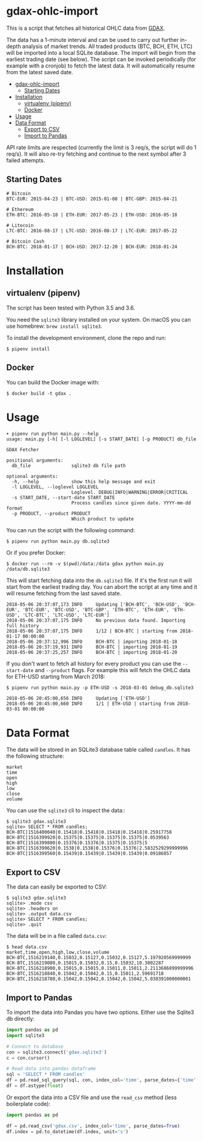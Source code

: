 gdax-ohlc-import
================

This is a script that fetches all historical OHLC data from [GDAX](https://www.gdax.com/).

The data has a 1-minute interval and can be used to carry out further in-depth analysis of market trends. All traded products (BTC, BCH, ETH, LTC) will be imported into a local SQLite database. The import will begin from the earliest trading date (see below). The script can be invoked periodically (for example with a cronjob) to fetch the latest data. It will automatically resume from the latest saved date.

- [gdax-ohlc-import](#gdax-ohlc-import)
  * [Starting Dates](#starting-dates)
- [Installation](#installation)
  * [virtualenv (pipenv)](#virtualenv--pipenv-)
  * [Docker](#docker)
- [Usage](#usage)
- [Data Format](#data-format)
  * [Export to CSV](#export-to-csv)
  * [Import to Pandas](#import-to-pandas)

API rate limits are respected (currently the limit is 3 req/s, the script will do 1 req/s). It will also re-try fetching and continue to the next symbol after 3 failed attempts.

Starting Dates
--------------

    # Bitcoin 
    BTC-EUR: 2015-04-23 | BTC-USD: 2015-01-08 | BTC-GBP: 2015-04-21

    # Ethereum
    ETH-BTC: 2016-05-18 | ETH-EUR: 2017-05-23 | ETH-USD: 2016-05-18

    # Litecoin
    LTC-BTC: 2016-08-17 | LTC-USD: 2016-08-17 | LTC-EUR: 2017-05-22
    
    # Bitcoin Cash
    BCH-BTC: 2018-01-17 | BCH-USD: 2017-12-20 | BCH-EUR: 2018-01-24

Installation
============

virtualenv (pipenv)
-------------------

The script has been tested with Python 3.5 and 3.6.

You need the `sqlite3` library installed on your system. On macOS you can use homebrew: `brew install sqlite3`.

To install the development environment, clone the repo and run:

    $ pipenv install

Docker
------

You can build the Docker image with:

    $ docker build -t gdax .

Usage
=====

    ➤ pipenv run python main.py --help
    usage: main.py [-h] [-l LOGLEVEL] [-s START_DATE] [-p PRODUCT] db_file

    GDAX Fetcher

    positional arguments:
      db_file               sqlite3 db file path

    optional arguments:
      -h, --help            show this help message and exit
      -l LOGLEVEL, --loglevel LOGLEVEL
                            Loglevel. DEBUG|INFO|WARNING|ERROR|CRITICAL
      -s START_DATE, --start-date START_DATE
                            Process candles since given date. YYYY-mm-dd format
      -p PRODUCT, --product PRODUCT
                            Which product to update

You can run the script with the following command:

    $ pipenv run python main.py db.sqlite3

Or if you prefer Docker:

    $ docker run --rm -v $(pwd)/data:/data gdax python main.py /data/db.sqlite3

This will start fetching data into the `db.sqlite3` file. If it's the first run it will start from the earliest trading day. You can abort the script at any time and it will resume fetching from the last saved state. 

    2018-05-06 20:37:07,173 INFO     Updating ['BCH-BTC', 'BCH-USD', 'BCH-EUR', 'BTC-EUR', 'BTC-USD', 'BTC-GBP', 'ETH-BTC', 'ETH-EUR', 'ETH-USD', 'LTC-BTC', 'LTC-USD', 'LTC-EUR']
    2018-05-06 20:37:07,175 INFO     No previous data found. Importing full history
    2018-05-06 20:37:07,175 INFO     1/12 | BCH-BTC | starting from 2018-01-17 00:00:00
    2018-05-06 20:37:12,996 INFO     BCH-BTC | importing 2018-01-18
    2018-05-06 20:37:19,931 INFO     BCH-BTC | importing 2018-01-19
    2018-05-06 20:37:25,257 INFO     BCH-BTC | importing 2018-01-20

If you don't want to fetch all history for every product you can use the `--start-date` and `--product` flags. For example this will fetch the OHLC data for ETH-USD starting from March 2018:

    $ pipenv run python main.py -p ETH-USD -s 2018-03-01 debug_db.sqlite3

    2018-05-06 20:45:00,656 INFO     Updating ['ETH-USD']
    2018-05-06 20:45:00,660 INFO     1/1 | ETH-USD | starting from 2018-03-01 00:00:00

Data Format
===========

The data will be stored in an SQLite3 database table called `candles`. It has the following structure:

    market
    time
    open
    high
    low
    close
    volume

You can use the `sqlite3` cli to inspect the data::

    $ sqlite3 gdax.sqlite3
    sqlite> SELECT * FROM candles;
    BCH-BTC|1516400040|0.15418|0.15418|0.15418|0.15418|0.25917758
    BCH-BTC|1516399920|0.15375|0.15375|0.15375|0.15375|0.0539563
    BCH-BTC|1516399800|0.15376|0.15376|0.15375|0.15375|5
    BCH-BTC|1516399620|0.1538|0.1538|0.15376|0.15376|2.5832529299999996
    BCH-BTC|1516399560|0.15439|0.15439|0.15439|0.15439|0.09186857

Export to CSV
-------------

The data can easily be exported to CSV:

    $ sqlite3 gdax.sqlite3
    sqlite> .mode csv
    sqlite> .headers on
    sqlite> .output data.csv
    sqlite> SELECT * FROM candles;
    sqlite> .quit

The data will be in a file called `data.csv`:

    $ head data.csv
    market,time,open,high,low,close,volume
    BCH-BTC,1516219140,0.15032,0.15127,0.15032,0.15127,5.197920569999999
    BCH-BTC,1516219080,0.15015,0.15032,0.15,0.15032,10.3002287
    BCH-BTC,1516218900,0.15015,0.15015,0.15011,0.15011,2.2113686899999996
    BCH-BTC,1516218840,0.15042,0.15042,0.15,0.15011,2.59691718
    BCH-BTC,1516218780,0.15042,0.15042,0.15042,0.15042,5.030391000000001

Import to Pandas
----------------

To import the data into Pandas you have two options. Either use the Sqlite3 db directly:

```python
import pandas as pd
import sqlite3

# Connect to database
con = sqlite3.connect('gdax.sqlite3')
c = con.cursor()

# Read data into pandas dataframe
sql = 'SELECT * FROM candles'
df = pd.read_sql_query(sql, con, index_col='time', parse_dates={'time': 's'})
df = df.astype(float)
```

Or export the data into a CSV file and use the `read_csv` method (less boilerplate code):

```python
import pandas as pd

df = pd.read_csv('gdax.csv', index_col='time', parse_dates=True)
df.index = pd.to_datetime(df.index, unit='s')
```
